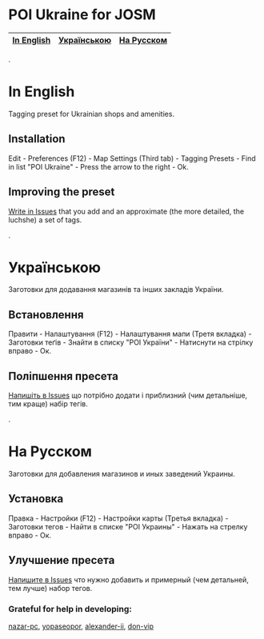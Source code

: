 # POI Ukraine for JOSM

| [In English](https://github.com/pasharm/POI_Ukraine#in-english) |  [Українською](https://github.com/pasharm/POI_Ukraine#Українською) | [На Русском](https://github.com/pasharm/POI_Ukraine#На-Русском)  |
|--------------------|--------------------|--------------------|

.

# In English
Tagging preset for Ukrainian shops and amenities.

## Installation
Edit - Preferences (F12) - Map Settings (Third tab) - Tagging Presets - Find in list "POI Ukraine" - Press the arrow to the right - Ok.

## Improving the preset
[Write in Issues](https://github.com/pasharm/POI_Ukraine/issues/new) that you add and an approximate (the more detailed, the luchshe) a set of tags.

. 

# Українською

Заготовки для додавання магазинів та інших закладів України.

## Встановлення
Правити - Налаштування (F12) - Налаштування мапи (Третя вкладка) - Заготовки теґів - Знайти в списку "POI України" - Натиснути на стрілку вправо - Ок.


## Поліпшення пресета
[Напишіть в Issues](https://github.com/pasharm/POI_Ukraine/issues/new) що потрібно додати і приблизний (чим детальніше, тим краще) набір тегів.

. 

# На Русском
Заготовки для добавления магазинов и иных заведений Украины.

## Установка
Правка - Настройки (F12) - Настройки карты (Третья вкладка) - Заготовки тегов - Найти в списке "POI Украины" - Нажать на стрелку вправо - Ок.

## Улучшение пресета
[Напишите в Issues](https://github.com/pasharm/POI_Ukraine/issues/new)  что нужно добавить и примерный (чем детальней, тем лучше) набор тегов.




### Grateful for help in developing:
[nazar-pc](https://github.com/nazar-pc), [yopaseopor](https://github.com/yopaseopor), [alexander-ii](https://github.com/alexander-ii), [don-vip](https://github.com/don-vip)
